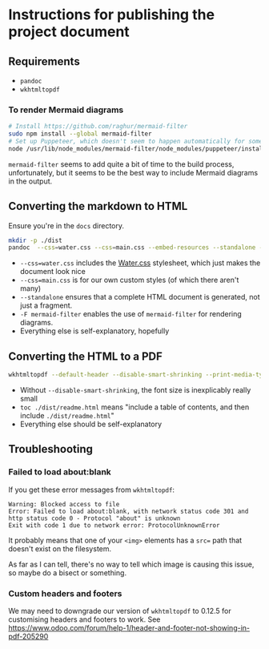 # Instructions for publishing the project document

## Requirements

- `pandoc`
- `wkhtmltopdf`

### To render Mermaid diagrams

```bash
# Install https://github.com/raghur/mermaid-filter
sudo npm install --global mermaid-filter
# Set up Puppeteer, which doesn't seem to happen automatically for some reason
node /usr/lib/node_modules/mermaid-filter/node_modules/puppeteer/install.js
```

`mermaid-filter` seems to add quite a bit of time to the build process, unfortunately, but it seems to be the best way to include Mermaid diagrams in the output.

## Converting the markdown to HTML

Ensure you're in the `docs` directory.

```bash
mkdir -p ./dist
pandoc  --css=water.css --css=main.css --embed-resources --standalone -F mermaid-filter --number-sections --metadata-file metadata.yaml -o ./dist/readme.html ./readme.md
```

- `--css=water.css` includes the [Water.css](https://watercss.kognise.dev/) stylesheet, which just makes the document look nice
- `--css=main.css` is for our own custom styles (of which there aren't many)
- `--standalone` ensures that a complete HTML document is generated, not just a fragment.
- `-F mermaid-filter` enables the use of `mermaid-filter` for rendering diagrams.
- Everything else is self-explanatory, hopefully

## Converting the HTML to a PDF

```bash
wkhtmltopdf --default-header --disable-smart-shrinking --print-media-type toc ./dist/readme.html ./dist/readme.pdf
```

- Without `--disable-smart-shrinking`, the font size is inexplicably really small
- `toc ./dist/readme.html` means "include a table of contents, and then include `./dist/readme.html`"
- Everything else should be self-explanatory

## Troubleshooting

### Failed to load about:blank

If you get these error messages from `wkhtmltopdf`:

```none
Warning: Blocked access to file
Error: Failed to load about:blank, with network status code 301 and http status code 0 - Protocol "about" is unknown
Exit with code 1 due to network error: ProtocolUnknownError
```

It probably means that one of your `<img>` elements has a `src=` path that doesn't exist on the filesystem.

As far as I can tell, there's no way to tell which image is causing this issue, so maybe do a bisect or something.

### Custom headers and footers

We may need to downgrade our version of `wkhtmltopdf` to 0.12.5 for customising headers and footers to work. See <https://www.odoo.com/forum/help-1/header-and-footer-not-showing-in-pdf-205290>
